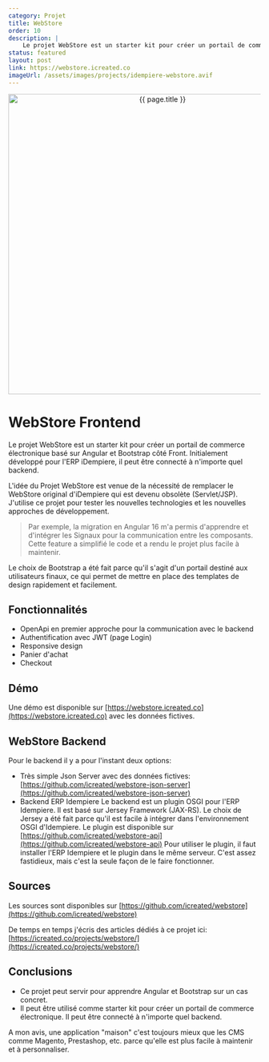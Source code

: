 ```yaml
---
category: Projet
title: WebStore
order: 10
description: |
    Le projet WebStore est un starter kit pour créer un portail de commerce électronique basé sur Angular et Bootstrap côté Front. Initialement développé pour l'ERP iDempiere pour remplacer le WebStore original qui est devenu obsolète (Servlet/JSP). Il peut être connecté à n'importe quel backend.
status: featured
layout: post
link: https://webstore.icreated.co
imageUrl: /assets/images/projects/idempiere-webstore.avif
---
```


<p align="center">
<img src="{{ page.imageUrl }}" alt="{{ page.title }}" style="width: 600px;">
</p>

# WebStore Frontend

Le projet WebStore est un starter kit pour créer un portail de commerce électronique basé sur Angular et Bootstrap côté Front. Initialement développé pour l'ERP iDempiere, il peut être connecté à n'importe quel backend.

L'idée du Projet WebStore est venue de la nécessité de remplacer le WebStore original d'iDempiere qui est devenu obsolète (Servlet/JSP).
J'utilise ce projet pour tester les nouvelles technologies et les nouvelles approches de développement.

>Par exemple, la migration en Angular 16 m'a permis d'apprendre et d'intégrer les Signaux pour la communication entre les composants. Cette feature a simplifié le code et a rendu le projet plus facile à maintenir.

Le choix de Bootstrap a été fait parce qu'il s'agit d'un portail destiné aux utilisateurs finaux, ce qui permet de mettre en place des templates de design rapidement et facilement.

## Fonctionnalités
* OpenApi en premier approche pour la communication avec le backend
* Authentification avec JWT (page Login)
* Responsive design
* Panier d'achat
* Checkout

## Démo
Une démo est disponible sur [https://webstore.icreated.co](https://webstore.icreated.co) avec les données fictives.

## WebStore Backend
Pour le backend il y a pour l'instant deux options:
* Très simple Json Server avec des données fictives: [https://github.com/icreated/webstore-json-server](https://github.com/icreated/webstore-json-server)
* Backend ERP Idempiere
Le backend est un plugin OSGI pour l'ERP Idempiere. Il est basé sur Jersey Framework (JAX-RS).
Le choix de Jersey a été fait parce qu'il est facile à intégrer dans l'environnement OSGI d'Idempiere.
Le plugin est disponible sur [https://github.com/icreated/webstore-api](https://github.com/icreated/webstore-api)
Pour utiliser le plugin, il faut installer l'ERP Idempiere et le plugin dans le même serveur. C'est assez fastidieux, mais c'est la seule façon de le faire fonctionner.

## Sources
Les sources sont disponibles sur [https://github.com/icreated/webstore](https://github.com/icreated/webstore)

De temps en temps j'écris des articles dédiés à ce projet ici: [https://icreated.co/projects/webstore/](https://icreated.co/projects/webstore/)

## Conclusions
* Ce projet peut servir pour apprendre Angular et Bootstrap sur un cas concret.
* Il peut être utilisé comme starter kit pour créer un portail de commerce électronique. Il peut être connecté à n'importe quel backend.

A mon avis, une application "maison" c'est toujours mieux que les CMS comme Magento, Prestashop, etc. parce qu'elle est plus facile à maintenir et à personnaliser.